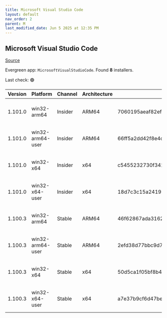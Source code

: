 ```yaml
---
title: Microsoft Visual Studio Code
layout: default
nav_order: 2
parent: M
last_modified_date: Jun 5 2025 at 12:35 PM
---
```


## Microsoft Visual Studio Code

[Source](https://code.visualstudio.com)

Evergreen app: `MicrosoftVisualStudioCode`. Found **8** installers.

Last check: 🟢

| Version | Platform         | Channel | Architecture | Sha256                                                           | URI                                                                                                                                                                                                                                                                                                              |
| ------- | ---------------- | ------- | ------------ | ---------------------------------------------------------------- | ---------------------------------------------------------------------------------------------------------------------------------------------------------------------------------------------------------------------------------------------------------------------------------------------------------------- |
| 1.101.0 | win32-arm64      | Insider | ARM64        | 7060195aeaf82ef891d9837f0acb8c293d3da061dcecca90c179e49445bb1292 | [https://vscode.download.prss.microsoft.com/dbazure/download/insider/e9972800ddeda721b33e968650eed4c20fa8ed61/VSCodeSetup-arm64-1.101.0-insider.exe](https://vscode.download.prss.microsoft.com/dbazure/download/insider/e9972800ddeda721b33e968650eed4c20fa8ed61/VSCodeSetup-arm64-1.101.0-insider.exe)         |
| 1.101.0 | win32-arm64-user | Insider | ARM64        | 66ff5a2dd42f8e4c7c15fe0dbf903fa7325d8adbcb9b335b545dde9dd4723d20 | [https://vscode.download.prss.microsoft.com/dbazure/download/insider/e9972800ddeda721b33e968650eed4c20fa8ed61/VSCodeUserSetup-arm64-1.101.0-insider.exe](https://vscode.download.prss.microsoft.com/dbazure/download/insider/e9972800ddeda721b33e968650eed4c20fa8ed61/VSCodeUserSetup-arm64-1.101.0-insider.exe) |
| 1.101.0 | win32-x64        | Insider | x64          | c5455232730f341457221aff875c0561bd50b9d009e1790d157b35036d97f3b5 | [https://vscode.download.prss.microsoft.com/dbazure/download/insider/e9972800ddeda721b33e968650eed4c20fa8ed61/VSCodeSetup-x64-1.101.0-insider.exe](https://vscode.download.prss.microsoft.com/dbazure/download/insider/e9972800ddeda721b33e968650eed4c20fa8ed61/VSCodeSetup-x64-1.101.0-insider.exe)             |
| 1.101.0 | win32-x64-user   | Insider | x64          | 18d7c3c15a24192c071b6dc0b9571fcea9a0a572647cbcb12837e71c220ac27a | [https://vscode.download.prss.microsoft.com/dbazure/download/insider/e9972800ddeda721b33e968650eed4c20fa8ed61/VSCodeUserSetup-x64-1.101.0-insider.exe](https://vscode.download.prss.microsoft.com/dbazure/download/insider/e9972800ddeda721b33e968650eed4c20fa8ed61/VSCodeUserSetup-x64-1.101.0-insider.exe)     |
| 1.100.3 | win32-arm64      | Stable  | ARM64        | 46f62867ada3162d0d3488903cc2cff9749aeda54aa8e35e9339c816cd6153d2 | [https://vscode.download.prss.microsoft.com/dbazure/download/stable/258e40fedc6cb8edf399a463ce3a9d32e7e1f6f3/VSCodeSetup-arm64-1.100.3.exe](https://vscode.download.prss.microsoft.com/dbazure/download/stable/258e40fedc6cb8edf399a463ce3a9d32e7e1f6f3/VSCodeSetup-arm64-1.100.3.exe)                           |
| 1.100.3 | win32-arm64-user | Stable  | ARM64        | 2efd38d77bbc9d7060e163fcf8ee7ddcd6ef2d967cc34b12763d0d25313eb4dd | [https://vscode.download.prss.microsoft.com/dbazure/download/stable/258e40fedc6cb8edf399a463ce3a9d32e7e1f6f3/VSCodeUserSetup-arm64-1.100.3.exe](https://vscode.download.prss.microsoft.com/dbazure/download/stable/258e40fedc6cb8edf399a463ce3a9d32e7e1f6f3/VSCodeUserSetup-arm64-1.100.3.exe)                   |
| 1.100.3 | win32-x64        | Stable  | x64          | 50d5ca1f05bf8b46842cdc7849b4c71f561edfea107fd077c2c53037f912ee4a | [https://vscode.download.prss.microsoft.com/dbazure/download/stable/258e40fedc6cb8edf399a463ce3a9d32e7e1f6f3/VSCodeSetup-x64-1.100.3.exe](https://vscode.download.prss.microsoft.com/dbazure/download/stable/258e40fedc6cb8edf399a463ce3a9d32e7e1f6f3/VSCodeSetup-x64-1.100.3.exe)                               |
| 1.100.3 | win32-x64-user   | Stable  | x64          | a7e37b9cf6d47beb4c564d167022ca324bfeb971944f21a9ce87e953e154a52b | [https://vscode.download.prss.microsoft.com/dbazure/download/stable/258e40fedc6cb8edf399a463ce3a9d32e7e1f6f3/VSCodeUserSetup-x64-1.100.3.exe](https://vscode.download.prss.microsoft.com/dbazure/download/stable/258e40fedc6cb8edf399a463ce3a9d32e7e1f6f3/VSCodeUserSetup-x64-1.100.3.exe)                       |
